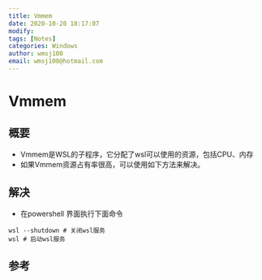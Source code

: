 ```yaml
---
title: Vmmem
date: 2020-10-20 18:17:07
modify: 
tags: [Notes]
categories: Windows
author: wmsj100
email: wmsj100@hotmail.com
---
```


# Vmmem

## 概要

- Vmmem是WSL的子程序，它分配了wsl可以使用的资源，包括CPU、内存
- 如果Vmmem资源占有率很高，可以使用如下方法来解决。

## 解决

- 在powershell 界面执行下面命令
```config
wsl --shutdown # 关闭wsl服务
wsl # 启动wsl服务
```

## 参考

